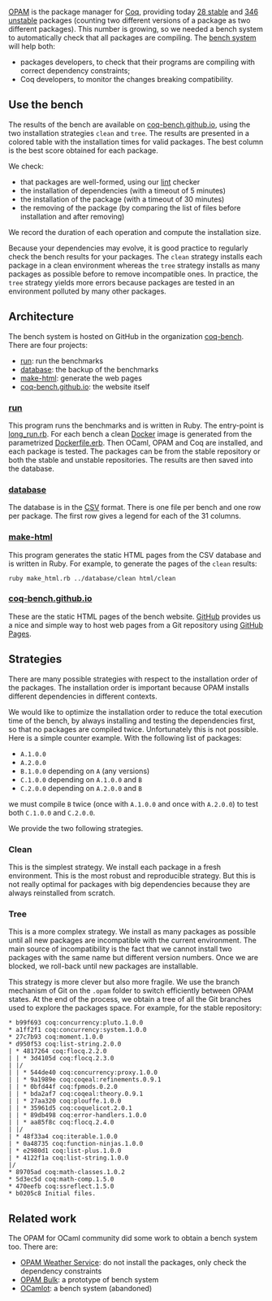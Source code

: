 [OPAM](http://opam.ocamlpro.com/) is the package manager for [Coq](https://coq.inria.fr/), providing today [28 stable](https://github.com/coq/repo-stable/tree/master/packages) and [346 unstable](https://github.com/coq/repo-unstable/tree/master/packages) packages (counting two different versions of a package as two different packages). This number is growing, so we needed a bench system to automatically check that all packages are compiling. The [bench system](http://coq-bench.github.io/) will help both:

* packages developers, to check that their programs are compiling with correct dependency constraints;
* Coq developers, to monitor the changes breaking compatibility.

## Use the bench
The results of the bench are available on [coq-bench.github.io](http://coq-bench.github.io/), using the two installation strategies `clean` and `tree`. The results are presented in a colored table with the installation times for valid packages. The best column is the best score obtained for each package.

We check:
* that packages are well-formed, using our [lint](https://github.com/coq-bench/run/blob/master/lint.rb) checker
* the installation of dependencies (with a timeout of 5 minutes)
* the installation of the package (with a timeout of 30 minutes)
* the removing of the package (by comparing the list of files before installation and after removing)

We record the duration of each operation and compute the installation size.

Because your dependencies may evolve, it is good practice to regularly check the bench results for your packages. The `clean` strategy installs each package in a clean environment whereas the `tree` strategy installs as many packages as possible before to remove incompatible ones. In practice, the `tree` strategy yields more errors because packages are tested in an environment polluted by many other packages.

## Architecture
The bench system is hosted on GitHub in the organization [coq-bench](https://github.com/coq-bench). There are four projects:
* [run](https://github.com/coq-bench/run): run the benchmarks
* [database](https://github.com/coq-bench/database): the backup of the benchmarks
* [make-html](https://github.com/coq-bench/make-html): generate the web pages
* [coq-bench.github.io](https://github.com/coq-bench/coq-bench.github.io): the website itself

### [run](https://github.com/coq-bench/run)
This program runs the benchmarks and is written in Ruby. The entry-point is [long_run.rb](https://github.com/coq-bench/run/blob/master/long_run.rb). For each bench a clean [Docker](https://www.docker.com/) image is generated from the parametrized [Dockerfile.erb](https://github.com/coq-bench/run/blob/master/Dockerfile.erb). Then OCaml, OPAM and Coq are installed, and each package is tested. The packages can be from the stable repository or both the stable and unstable repositories. The results are then saved into the database.

### [database](https://github.com/coq-bench/database)
The database is in the [CSV](http://en.wikipedia.org/wiki/Comma-separated_values) format. There is one file per bench and one row per package. The first row gives a legend for each of the 31 columns.

### [make-html](https://github.com/coq-bench/make-html)
This program generates the static HTML pages from the CSV database and is written in Ruby. For example, to generate the pages of the `clean` results:

    ruby make_html.rb ../database/clean html/clean

### [coq-bench.github.io](https://github.com/coq-bench/coq-bench.github.io)
These are the static HTML pages of the bench website. [GitHub](https://github.com/) provides us a nice and simple way to host web pages from a Git repository using [GitHub Pages](https://pages.github.com/).

## Strategies
There are many possible strategies with respect to the installation order of the packages. The installation order is important because OPAM installs different dependencies in different contexts.

We would like to optimize the installation order to reduce the total execution time of the bench, by always installing and testing the dependencies first, so that no packages are compiled twice. Unfortunately this is not possible. Here is a simple counter example. With the following list of packages:
* `A.1.0.0`
* `A.2.0.0`
* `B.1.0.0` depending on `A` (any versions)
* `C.1.0.0` depending on `A.1.0.0` and `B`
* `C.2.0.0` depending on `A.2.0.0` and `B`

we must compile `B` twice (once with `A.1.0.0` and once with `A.2.0.0`) to test both `C.1.0.0` and `C.2.0.0`.

We provide the two following strategies.

### Clean
This is the simplest strategy. We install each package in a fresh environment. This is the most robust and reproducible strategy. But this is not really optimal for packages with big dependencies because they are always reinstalled from scratch.

### Tree
This is a more complex strategy. We install as many packages as possible until all new packages are incompatible with the current environment. The main source of incompatibility is the fact that we cannot install two packages with the same name but different version numbers. Once we are blocked, we roll-back until new packages are installable.

This strategy is more clever but also more fragile. We use the branch mechanism of Git on the `.opam` folder to switch efficiently between OPAM states. At the end of the process, we obtain a tree of all the Git branches used to explore the packages space. For example, for the stable repository:

    * b99f693 coq:concurrency:pluto.1.0.0
    * a1ff2f1 coq:concurrency:system.1.0.0
    * 27c7b93 coq:moment.1.0.0
    * d950f53 coq:list-string.2.0.0
    | * 4817264 coq:flocq.2.2.0
    | | * 3d4105d coq:flocq.2.3.0
    | |/  
    | | * 544de40 coq:concurrency:proxy.1.0.0
    | | * 9a1989e coq:coqeal:refinements.0.9.1
    | | * 0bfd44f coq:fpmods.0.2.0
    | | * bda2af7 coq:coqeal:theory.0.9.1
    | | * 27aa320 coq:plouffe.1.0.0
    | | * 35961d5 coq:coquelicot.2.0.1
    | | * 89db498 coq:error-handlers.1.0.0
    | | * aa85f8c coq:flocq.2.4.0
    | |/  
    | * 48f33a4 coq:iterable.1.0.0
    | * 0a48735 coq:function-ninjas.1.0.0
    | * e2980d1 coq:list-plus.1.0.0
    | * 4122f1a coq:list-string.1.0.0
    |/  
    * 89705ad coq:math-classes.1.0.2
    * 5d3ec5d coq:math-comp.1.5.0
    * 470eefb coq:ssreflect.1.5.0
    * b0205c8 Initial files.

## Related work
The OPAM for OCaml community did some work to obtain a bench system too. There are:
* [OPAM Weather Service](http://ows.irill.org/): do not install the packages, only check the dependency constraints
* [OPAM Bulk](http://www.recoil.org/~avsm/opam-bulk/): a prototype of bench system
* [OCamlot](https://github.com/ocamllabs/ocamlot): a bench system (abandoned)
